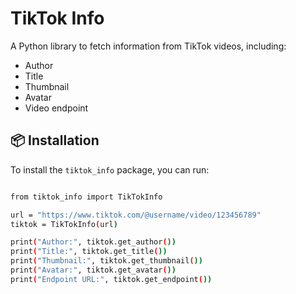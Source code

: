 # TikTok Info

A Python library to fetch information from TikTok videos, including:
- Author
- Title
- Thumbnail
- Avatar
- Video endpoint

## 📦 Installation

To install the `tiktok_info` package, you can run:

```bash

from tiktok_info import TikTokInfo

url = "https://www.tiktok.com/@username/video/123456789"
tiktok = TikTokInfo(url)

print("Author:", tiktok.get_author())
print("Title:", tiktok.get_title())
print("Thumbnail:", tiktok.get_thumbnail())
print("Avatar:", tiktok.get_avatar())
print("Endpoint URL:", tiktok.get_endpoint())
